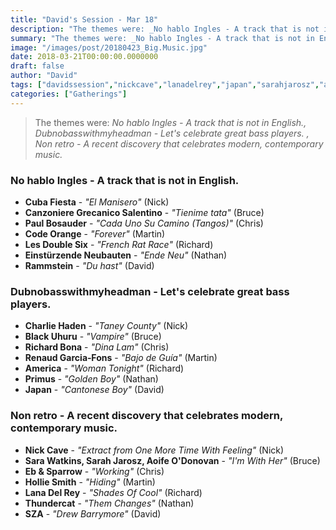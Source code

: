 ```yaml
---
title: "David's Session - Mar 18"
description: "The themes were: _No hablo Ingles - A track that is not in English., Dubnobasswithmyheadman - Let's celebrate great bass players. , Non retro - A recent discovery that celebrates modern, contemporary music._"
summary: "The themes were: _No hablo Ingles - A track that is not in English., Dubnobasswithmyheadman - Let's celebrate great bass players. , Non retro - A recent discovery that celebrates modern, contemporary music._"
image: "/images/post/20180423_Big.Music.jpg"
date: 2018-03-21T00:00:00.0000000
draft: false
author: "David"
tags: ["davidssession","nickcave","lanadelrey","japan","sarahjarosz","america","canzonieregrecanicosalentino","einsturzendeneubauten","sza","primus","rammstein","ebandsparrow","aoifeodonovan","renaudgarcia‐fons","cubafiesta","codeorange","blackuhuru","thundercat","richardbona","sarawatkins","holliesmith","paulbosauder","lesdoublesix","charliehaden"]
categories: ["Gatherings"]
---
```

> The themes were: _No hablo Ingles - A track that is not in English., Dubnobasswithmyheadman - Let's celebrate great bass players. , Non retro - A recent discovery that celebrates modern, contemporary music._
### No hablo Ingles - A track that is not in English.
- **Cuba Fiesta** - _"El Manisero"_ (Nick)
- **Canzoniere Grecanico Salentino** - _"Tienime tata"_ (Bruce)
- **Paul Bosauder** - _"Cada Uno Su Camino (Tangos)"_ (Chris)
- **Code Orange** - _"Forever"_ (Martin)
- **Les Double Six** - _"French Rat Race"_ (Richard)
- **Einstürzende Neubauten** - _"Ende Neu"_ (Nathan)
- **Rammstein** - _"Du hast"_ (David)
### Dubnobasswithmyheadman - Let's celebrate great bass players. 
- **Charlie Haden** - _"Taney County"_ (Nick)
- **Black Uhuru** - _"Vampire"_ (Bruce)
- **Richard Bona** - _"Dina Lam"_ (Chris)
- **Renaud Garcia‐Fons** - _"Bajo de Guía"_ (Martin)
- **America** - _"Woman Tonight"_ (Richard)
- **Primus** - _"Golden Boy"_ (Nathan)
- **Japan** - _"Cantonese Boy"_ (David)
### Non retro - A recent discovery that celebrates modern, contemporary music.
- **Nick Cave** - _"Extract from One More Time With Feeling"_ (Nick)
- **Sara Watkins, Sarah Jarosz, Aoife O'Donovan** - _"I'm With Her"_ (Bruce)
- **Eb & Sparrow** - _"Working"_ (Chris)
- **Hollie Smith** - _"Hiding"_ (Martin)
- **Lana Del Rey** - _"Shades Of Cool"_ (Richard)
- **Thundercat** - _"Them Changes"_ (Nathan)
- **SZA** - _"Drew Barrymore"_ (David)
